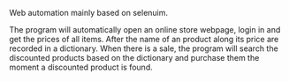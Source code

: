 Web automation mainly based on selenuim.

The program will automatically open an online store webpage, login in and get the prices of all items.
After the name of an product along its price are recorded in a dictionary. When there is a sale, the program will search the discounted products based on the dictionary and purchase them the moment a discounted product is found.
